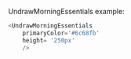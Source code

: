 UndrawMorningEssentials example:
```js 
<UndrawMorningEssentials
    primaryColor='#6c68fb'
    height= '250px'
    />
```